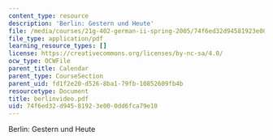 ```yaml
---
content_type: resource
description: 'Berlin: Gestern und Heute'
file: /media/courses/21g-402-german-ii-spring-2005/74f6ed32d94581923e000dd6fca79e10_berlinvideo.pdf
file_type: application/pdf
learning_resource_types: []
license: https://creativecommons.org/licenses/by-nc-sa/4.0/
ocw_type: OCWFile
parent_title: Calendar
parent_type: CourseSection
parent_uid: fd1f2e20-d526-8ba1-79fb-10852609fb4b
resourcetype: Document
title: berlinvideo.pdf
uid: 74f6ed32-d945-8192-3e00-0dd6fca79e10
---
```

Berlin: Gestern und Heute
